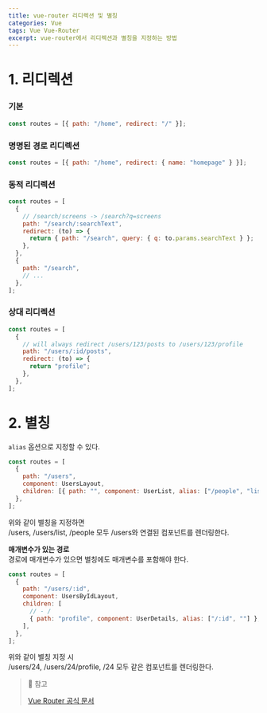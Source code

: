 ```yaml
---
title: vue-router 리디렉션 및 별칭
categories: Vue
tags: Vue Vue-Router
excerpt: vue-router에서 리디렉션과 별칭을 지정하는 방법
---
```


# 1. 리디렉션

### 기본

```js
const routes = [{ path: "/home", redirect: "/" }];
```

### 명명된 경로 리디렉션

```js
const routes = [{ path: "/home", redirect: { name: "homepage" } }];
```

### 동적 리디렉션

```js
const routes = [
  {
    // /search/screens -> /search?q=screens
    path: "/search/:searchText",
    redirect: (to) => {
      return { path: "/search", query: { q: to.params.searchText } };
    },
  },
  {
    path: "/search",
    // ...
  },
];
```

### 상대 리디렉션

```js
const routes = [
  {
    // will always redirect /users/123/posts to /users/123/profile
    path: "/users/:id/posts",
    redirect: (to) => {
      return "profile";
    },
  },
];
```

# 2. 별칭

`alias` 옵션으로 지정할 수 있다.

```js
const routes = [
  {
    path: "/users",
    component: UsersLayout,
    children: [{ path: "", component: UserList, alias: ["/people", "list"] }],
  },
];
```

위와 같이 별칭을 지정하면  
/users, /users/list, /people 모두 /users와 연결된 컴포넌트를 렌더링한다.

**매개변수가 있는 경로**  
경로에 매개변수가 있으면 별칭에도 매개변수를 포함해야 한다.

```js
const routes = [
  {
    path: "/users/:id",
    component: UsersByIdLayout,
    children: [
      // - /
      { path: "profile", component: UserDetails, alias: ["/:id", ""] },
    ],
  },
];
```

위와 같이 별칭 지정 시  
/users/24, /users/24/profile, /24 모두 같은 컴포넌트를 렌더링한다.

> 📖 참고
>
> [Vue Router 공식 문서](https://next.router.vuejs.org/guide/)
